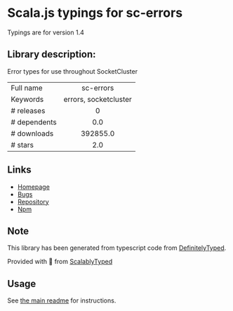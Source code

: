 
# Scala.js typings for sc-errors

Typings are for version 1.4

## Library description:
Error types for use throughout SocketCluster

|                    |                 |
| ------------------ | :-------------: |
| Full name          | sc-errors |
| Keywords           | errors, socketcluster |
| # releases         | 0 |
| # dependents       | 0.0 |
| # downloads        | 392855.0 |
| # stars            | 2.0 |

## Links
- [Homepage](https://github.com/SocketCluster/sc-errors)
- [Bugs](https://github.com/SocketCluster/sc-errors/issues)
- [Repository](https://github.com/SocketCluster/sc-errors)
- [Npm](https://www.npmjs.com/package/sc-errors)
    


## Note
This library has been generated from typescript code from [DefinitelyTyped](https://definitelytyped.org).

Provided with :purple_heart: from [ScalablyTyped](https://github.com/oyvindberg/ScalablyTyped)

## Usage
See [the main readme](../../readme.md) for instructions.



